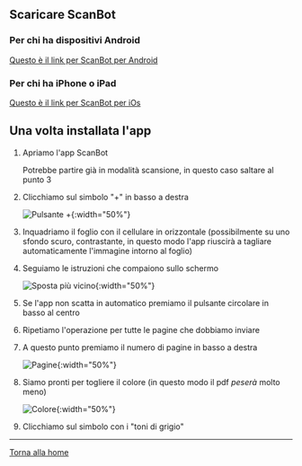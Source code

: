 ## Scaricare ScanBot

### Per chi ha dispositivi Android

[Questo è il link per ScanBot per Android](https://play.google.com/store/apps/details?id=net.doo.snap&hl=it)

### Per chi ha iPhone o iPad

[Questo è il link per ScanBot per iOs](https://apps.apple.com/it/app/scanner-app-fax-scanbot/id834854351)

## Una volta installata l'app

1. Apriamo l'app ScanBot

   Potrebbe partire già in modalità scansione, in questo caso saltare al punto 3

2. Clicchiamo sul simbolo "+" in basso a destra

   ![Pulsante +](/img/nuova-scansione.png){:width="50%"}

3. Inquadriamo il foglio con il cellulare in orizzontale (possibilmente su uno sfondo scuro, contrastante, in questo modo l'app riuscirà a tagliare automaticamente l'immagine intorno al foglio)

4. Seguiamo le istruzioni che compaiono sullo schermo

    ![Sposta più vicino](/img/sposta-piu-vicino.png){:width="50%"}

5. Se l'app non scatta in automatico premiamo il pulsante circolare in basso al centro

6. Ripetiamo l'operazione per tutte le pagine che dobbiamo inviare

7. A questo punto premiamo il numero di pagine in basso a destra

    ![Pagine](/img/pagine.png){:width="50%"}

8. Siamo pronti per togliere il colore (in questo modo il pdf *peserà* molto meno)

    ![Colore](/img/colore.png){:width="50%"}

9. Clicchiamo sul simbolo con i "toni di grigio"

---
[Torna alla home](index.md)
